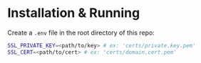 # Installation & Running

Create a `.env` file in the root directory of this repo:

```bash
SSL_PRIVATE_KEY=<path/to/key> # ex: 'certs/private.key.pem'
SSL_CERT=<path/to/cert> # ex: 'certs/domain.cert.pem'
```
